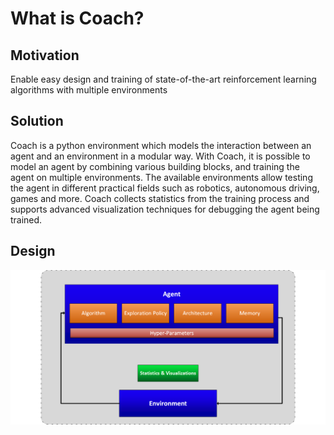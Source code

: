 # What is Coach?

## Motivation

Enable easy design and training of state-of-the-art reinforcement learning algorithms with multiple environments

## Solution

Coach is a python environment which models the interaction between an agent and an environment in a modular way.
With Coach, it is possible to model an agent by combining various building blocks, and training the agent on multiple environments.
The available environments allow testing the agent in different practical fields such as robotics, autonomous driving, games and more. 
Coach collects statistics from the training process and supports advanced visualization techniques for debugging the agent being trained.

## Design

<img src="img/design.png" alt="Coach Design" style="width: 800px;"/>



